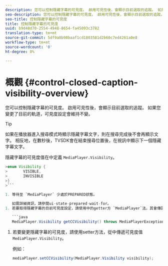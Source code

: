 ```yaml
---
description: 您可以控制隱藏字幕的可見度。 啟用可見性後，會顯示目前選取的追蹤。 如果您變更了目前的軌道，可見度設定會維持不變。
seo-description: 您可以控制隱藏字幕的可見度。 啟用可見性後，會顯示目前選取的追蹤。 如果您變更了目前的軌道，可見度設定會維持不變。
seo-title: 控制隱藏字幕的可見度
title: 控制隱藏字幕的可見度
uuid: b9d48d70-2554-4948-8654-fa45093c3782
translation-type: tm+mt
source-git-commit: 5df9a8b98baaf1cd1803581d2b60c7ed4261a0e8
workflow-type: tm+mt
source-wordcount: '0'
ht-degree: 0%

---
```



# 概觀 {#control-closed-caption-visibility-overview}

您可以控制隱藏字幕的可見度。 啟用可見性後，會顯示目前選取的追蹤。 如果您變更了目前的軌道，可見度設定會維持不變。

>[!TIP]
>
>如果在播放器進入搜尋模式時顯示隱藏字幕文字，則在搜尋完成後不會再顯示文字。 相反地，在數秒後，TVSDK會在結束搜尋位置後，在視訊中顯示下一個隱藏字幕文字。
>
>隱藏字幕的可見度值在中定義 `MediaPlayer.Visibility`。
>
>
```java
>enum Visibility {  
>       VISIBLE,  
>       INVISIBLE 
>}
>```

1. 等待至 `MediaPlayer` 少處於PREPARED狀態。

   如需詳細資訊，請參閱ui-state-prepared-wait-for。
1. 若要取得隱藏字幕的目前可見度設定，請使用中的getter方 `MediaPlayer`法，其會傳回可見度值。

   ```java
   MediaPlayer.Visibility getCCVisibility() throws MediaPlayerException;
   ```

1. 若要變更隱藏字幕的可見度，請使用setter方法，從中傳遞可見度值 `MediaPlayer.Visibility`。

   例如：

   ```java
   mediaPlayer.setCCVisibility(MediaPlayer.Visibility visibility);
   ```

